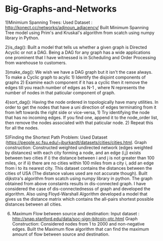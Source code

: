 # Big-Graphs-and-Networks
1)Minimium Spanning Trees:
  Used Dataset : http://konect.cc/networks/adjnoun_adjacency/
  Built Minimum Spanning Tree  model using Prim's and Kruskal's algorithm from scatch using numpy library in Python.
  
2)is_dag():
  Built a model that tells us whether a given graph is Directed Acyclic or not a DAG. Being a DAG for any graph has a wide applications one prominent that I have witnessed is in Scheduling and Order Processing from warehouse to customers.
  
3)make_dag():
  We wish we have a DAG graph but it isn't the case always. To make a Cyclic graph to acylic 1) Identify the disjoint components of graphs  2) Examine each component if it has a cyclic then it remove the edges till you reach number of edges as N-1 , where N represents the number of nodes in that paticular component of graph.
  
4)sort_dag():
  Having the node ordered in topologically have many utilities. In order to get the nodes that have a uni direction of edges terminating from it from left towards the right side or vice-versa, 1) Try identifying the node that has no incoming edges. If you find one, append it to the node_order list, then remove the  nodes associated with that paticular node. 2) Repeat this for all the nodes. 
  
5)Finding the Shortest Path Problem:
  Used Dataset :https://people.sc.fsu.edu/~jburkardt/datasets/cities/cities.html. 
  Graph construction: Constructed weighted undirected network (edges weighted by distances) with each city forming a node, and an edge (i,j) exists between two cities if i) the distance between i and j is not greater than 100 miles, or if ii) there are no cities within 100 miles from a city i, add an edge from i to its nearest city.
  This dataset contains the distances between the cities of USA (The distance values used are not accurate though). Built dijkstra's algorithm from scatch using numpy library in python. The graph obtained from above constaints results in dis-connected graph. I have considered the case of dis-connectednesss of graph and developed the algorithm.
  Also using Floyd-Warshall Algorithm developed a model that gives us the distance matrix which contains the all-pairs shortest possible distances between all cities.

6) Maximum Flow between source and destination:
  Input dataset : http://snap.stanford.edu/data/soc-sign-bitcoin-otc.html
  Graph Construction: Considered nodes from 1 to 2000 and non-negative edges. Built the Maximum flow algorithm that can find the maximum amount of flow between source and destination.
